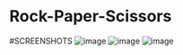 # Rock-Paper-Scissors
#SCREENSHOTS
![image](https://user-images.githubusercontent.com/26708403/226204890-902eaf23-a529-4e03-bcda-46c3e2deaefb.png)
![image](https://user-images.githubusercontent.com/26708403/226204901-c13d4777-0d85-443b-a959-d19944e64afc.png)
![image](https://user-images.githubusercontent.com/26708403/226204966-f25a7a99-230d-410b-975b-b7a0c0750c62.png)
